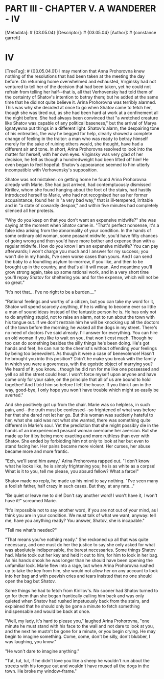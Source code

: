 # PART III - CHAPTER V. A WANDERER - IV
[Metadata]: # {03.05.04}
[Descriptor]: # {03.05.04}
[Author]: # {constance garrett}
# IV
[TreeTag]: # {03.05.04.01}
I may mention that Anna Prohorovna knew nothing of the resolutions that had
been taken at the meeting the day before. On returning home overwhelmed and
exhausted, Virginsky had not ventured to tell her of the decision that had been
taken, yet he could not refrain from telling her half--that is, all that
Verhovensky had told them of the certainty of Shatov's intention to betray
them; but he added at the same time that he did not quite believe it. Arina
Prohorovna was terribly alarmed. This was why she decided at once to go when
Shatov came to fetch her, though she was tired out, as she had been hard at
work at a confinement all the night before. She had always been convinced that
"a wretched creature like Shatov was capable of any political baseness," but
the arrival of Marya Ignatyevna put things in a different light. Shatov's
alarm, the despairing tone of his entreaties, the way he begged for help,
clearly showed a complete change of feeling in the traitor: a man who was ready
to betray himself merely for the sake of ruining others would, she thought,
have had a different air and tone. In short, Arina Prohorovna resolved to look
into the matter for herself, with her own eyes. Virginsky was very glad of her
decision, he felt as though a hundredweight had been lifted off him! He even
began to feel hopeful: Shatov's appearance seemed to him utterly incompatible
with Verhovensky's supposition.

Shatov was not mistaken: on getting home he found Arina Prohorovna already with
Marie. She had just arrived, had contemptuously dismissed Kirillov, whom she
found hanging about the foot of the stairs, had hastily introduced herself to
Marie, who had not recognised her as her former acquaintance, found her in "a
very bad way," that is ill-tempered, irritable and in "a state of cowardly
despair," and within five minutes had completely silenced all her protests.

"Why do you keep on that you don't want an expensive midwife?" she was saying
at the moment when Shatov came in. "That's perfect nonsense, it's a false idea
arising from the abnormality of your condition. In the hands of some ordinary
old woman, some peasant midwife, you'd have fifty chances of going wrong and
then you'd have more bother and expense than with a regular midwife. How do you
know I am an expensive midwife? You can pay afterwards; I won't charge you much
and I answer for my success; you won't die in my hands, I've seen worse cases
than yours. And I can send the baby to a foundling asylum to-morrow, if you
like, and then to be brought up in the country, and that's all it will mean.
And meantime you'll grow strong again, take up some rational work, and in a
very short time you'll repay Shatov for sheltering you and for the expense,
which will not be so great."

"It's not that... I've no right to be a burden...."

"Rational feelings and worthy of a citizen, but you can take my word for it,
Shatov will spend scarcely anything, if he is willing to become ever so little
a man of sound ideas instead of the fantastic person he is. He has only not to
do anything stupid, not to raise an alarm, not to run about the town with his
tongue out. If we don't restrain him he will be knocking up all the doctors of
the town before the morning; he waked all the dogs in my street. There's no
need of doctors I've said already. I'll answer for everything. You can hire an
old woman if you like to wait on you, that won't cost much. Though he too can
do something besides the silly things he's been doing. He's got hands and feet,
he can run to the chemist's without offending your feelings by being too
benevolent. As though it were a case of benevolence! Hasn't he brought you into
this position? Didn't he make you break with the family in which you were a
governess, with the egoistic object of marrying you? We heard of it, you
know... though he did run for me like one possessed and yell so all the street
could hear. I won't force myself upon anyone and have come only for your sake,
on the principle that all of us are bound to hold together! And I told him so
before I left the house. If you think I am in the way, good-bye, I only hope
you won't have trouble which might so easily be averted."

And she positively got up from the chair. Marie was so helpless, in such pain,
and--the truth must be confessed--so frightened of what was before her that she
dared not let her go. But this woman was suddenly hateful to her, what she said
was not what she wanted, there was something quite different in Marie's soul.
Yet the prediction that she might possibly die in the hands of an inexperienced
peasant woman overcame her aversion. But she made up for it by being more
exacting and more ruthless than ever with Shatov. She ended by forbidding him
not only to look at her but even to stand facing her. Her pains became more
violent. Her curses, her abuse became more and more frantic.

"Ech, we'll send him away," Arina Prohorovna rapped out. "I don't know what he
looks like, he is simply frightening you; he is as white as a corpse! What is
it to you, tell me please, you absurd fellow? What a farce!"

Shatov made no reply, he made up his mind to say nothing. "I've seen many a
foolish father, half crazy in such cases. But they, at any rate..."

"Be quiet or leave me to die! Don't say another word! I won't have it, I won't
have it!" screamed Marie.

"It's impossible not to say another word, if you are not out of your mind, as I
think you are in your condition. We must talk of what we want, anyway: tell me,
have you anything ready? You answer, Shatov, she is incapable."

"Tell me what's needed?"

"That means you've nothing ready." She reckoned up all that was quite
necessary, and one must do her the justice to say she only asked for what was
absolutely indispensable, the barest necessaries. Some things Shatov had. Marie
took out her key and held it out to him, for him to look in her bag. As his
hands shook he was longer than he should have been opening the unfamiliar lock.
Marie flew into a rage, but when Arina Prohorovna rushed up to take the key
from him, she would not allow her on any account to look into her bag and with
peevish cries and tears insisted that no one should open the bag but Shatov.

Some things he had to fetch from Kirillov's. No sooner had Shatov turned to go
for them than she began frantically calling him back and was only quieted when
Shatov had rushed impetuously back from the stairs, and explained that he
should only be gone a minute to fetch something indispensable and would be back
at once.

"Well, my lady, it's hard to please you," laughed Arina Prohorovna, "one minute
he must stand with his face to the wall and not dare to look at you, and the
next he mustn't be gone for a minute, or you begin crying. He may begin to
imagine something. Come, come, don't be silly, don't blubber, I was laughing,
you know."

"He won't dare to imagine anything."

"Tut, tut, tut, if he didn't love you like a sheep he wouldn't run about the
streets with his tongue out and wouldn't have roused all the dogs in the town.
He broke my window-frame."

